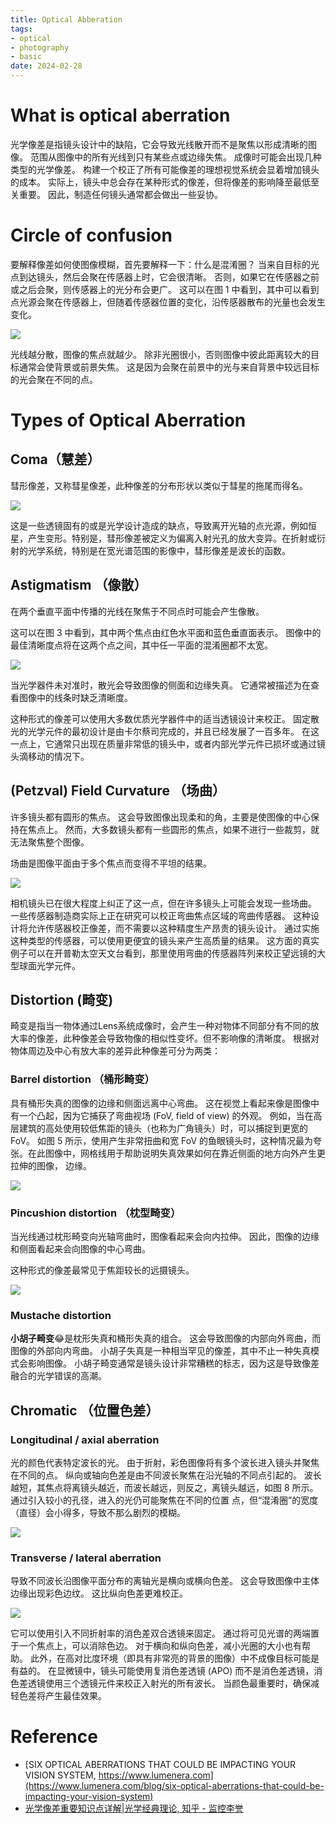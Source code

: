 ```yaml
---
title: Optical Abberation
tags:
- optical
- photography
- basic
date: 2024-02-28
---
```


# What is optical aberration

光学像差是指镜头设计中的缺陷，它会导致光线散开而不是聚焦以形成清晰的图像。 范围从图像中的所有光线到只有某些点或边缘失焦。 成像时可能会出现几种类型的光学像差。 构建一个校正了所有可能像差的理想视觉系统会显着增加镜头的成本。 实际上，镜头中总会存在某种形式的像差，但将像差的影响降至最低至关重要。 因此，制造任何镜头通常都会做出一些妥协。

# Circle of confusion

要解释像差如何使图像模糊，首先要解释一下：什么是混淆圈？ 当来自目标的光点到达镜头，然后会聚在传感器上时，它会很清晰。 否则，如果它在传感器之前或之后会聚，则传感器上的光分布会更广。 这可以在图 1 中看到，其中可以看到点光源会聚在传感器上，但随着传感器位置的变化，沿传感器散布的光量也会发生变化。

![](physics/optical/attachments/Fig_1_Circles_of_confusion.gif)

光线越分散，图像的焦点就越少。 除非光圈很小，否则图像中彼此距离较大的目标通常会使背景或前景失焦。 这是因为会聚在前景中的光与来自背景中较远目标的光会聚在不同的点。

# Types of Optical Aberration

## Coma（慧差）


彗形像差，又称彗星像差，此种像差的分布形状以类似于彗星的拖尾而得名。

![](physics/optical/attachments/Pasted%20image%2020230424110844.png)

这是一些透镜固有的或是光学设计造成的缺点，导致离开光轴的点光源，例如恒星，产生变形。特别是，彗形像差被定义为偏离入射光孔的放大变异。在折射或衍射的光学系统，特别是在宽光谱范围的影像中，彗形像差是波长的函数。

## Astigmatism （像散）

在两个垂直平面中传播的光线在聚焦于不同点时可能会产生像散。

这可以在图 3 中看到，其中两个焦点由红色水平面和蓝色垂直面表示。 图像中的最佳清晰度点将在这两个点之间，其中任一平面的混淆圈都不太宽。

![](physics/optical/attachments/Pasted%20image%2020230424111226.png)

当光学器件未对准时，散光会导致图像的侧面和边缘失真。 它通常被描述为在查看图像中的线条时缺乏清晰度。

这种形式的像差可以使用大多数优质光学器件中的适当透镜设计来校正。 固定散光的光学元件的最初设计是由卡尔蔡司完成的，并且已经发展了一百多年。 在这一点上，它通常只出现在质量非常低的镜头中，或者内部光学元件已损坏或通过镜头滴移动的情况下。

## (Petzval) Field Curvature （场曲）

许多镜头都有圆形的焦点。 这会导致图像出现柔和的角，主要是使图像的中心保持在焦点上。 然而，大多数镜头都有一些圆形的焦点，如果不进行一些裁剪，就无法聚焦整个图像。

场曲是图像平面由于多个焦点而变得不平坦的结果。

![](physics/optical/attachments/Pasted%20image%2020230424112159.png)

相机镜头已在很大程度上纠正了这一点，但在许多镜头上可能会发现一些场曲。 一些传感器制造商实际上正在研究可以校正弯曲焦点区域的弯曲传感器。 这种设计将允许传感器校正像差，而不需要以这种精度生产昂贵的镜头设计。 通过实施这种类型的传感器，可以使用更便宜的镜头来产生高质量的结果。 这方面的真实例子可以在开普勒太空天文台看到，那里使用弯曲的传感器阵列来校正望远镜的大型球面光学元件。

## Distortion (畸变)

畸变是指当一物体通过Lens系统成像时，会产生一种对物体不同部分有不同的放大率的像差，此种像差会导致物像的相似性变坏。但不影响像的清晰度。 根据对物体周边及中心有放大率的差异此种像差可分为两类： 

### Barrel distortion （桶形畸变）

具有桶形失真的图像的边缘和侧面远离中心弯曲。 这在视觉上看起来像是图像中有一个凸起，因为它捕获了弯曲视场 (FoV, field of view) 的外观。 例如，当在高层建筑的高处使用较低焦距的镜头（也称为广角镜头）时，可以捕捉到更宽的 FoV。 如图 5 所示，使用产生非常扭曲和宽 FoV 的鱼眼镜头时，这种情况最为夸张。在此图像中，网格线用于帮助说明失真效果如何在靠近侧面的地方向外产生更拉伸的图像， 边缘。

![](physics/optical/attachments/Pasted%20image%2020230424113453.png)


### Pincushion distortion （枕型畸变）

当光线通过枕形畸变向光轴弯曲时，图像看起来会向内拉伸。 因此，图像的边缘和侧面看起来会向图像的中心弯曲。

这种形式的像差最常见于焦距较长的远摄镜头。

![](physics/optical/attachments/Pasted%20image%2020230424113838.png)

### Mustache distortion

**小胡子畸变**😂是枕形失真和桶形失真的组合。 这会导致图像的内部向外弯曲，而图像的外部向内弯曲。 小胡子失真是一种相当罕见的像差，其中不止一种失真模式会影响图像。 小胡子畸变通常是镜头设计非常糟糕的标志，因为这是导致像差融合的光学错误的高潮。


## Chromatic （位置色差）

### Longitudinal / axial aberration

光的颜色代表特定波长的光。 由于折射，彩色图像将有多个波长进入镜头并聚焦在不同的点。 纵向或轴向色差是由不同波长聚焦在沿光轴的不同点引起的。 波长越短，其焦点将离镜头越近，而波长越远，则反之，离镜头越远，如图 8 所示。通过引入较小的孔径，进入的光仍可能聚焦在不同的位置 点，但“混淆圈”的宽度（直径）会小得多，导致不那么剧烈的模糊。

![](physics/optical/attachments/Fig_8_Chromatic_abberation_animation.gif)

### Transverse / lateral aberration

导致不同波长沿图像平面分布的离轴光是横向或横向色差。 这会导致图像中主体边缘出现彩色边纹。 这比纵向色差更难校正。

![](physics/optical/attachments/Fig_9_Chromatic_aberration_lateral.gif)

它可以使用引入不同折射率的消色差双合透镜来固定。 通过将可见光谱的两端置于一个焦点上，可以消除色边。 对于横向和纵向色差，减小光圈的大小也有帮助。 此外，在高对比度环境（即具有非常亮的背景的图像）中不成像目标可能是有益的。 在显微镜中，镜头可能使用复消色差透镜 (APO) 而不是消色差透镜，消色差透镜使用三个透镜元件来校正入射光的所有波长。 当颜色最重要时，确保减轻色差将产生最佳效果。

# Reference

* [SIX OPTICAL ABERRATIONS THAT COULD BE IMPACTING YOUR VISION SYSTEM, https://www.lumenera.com](https://www.lumenera.com/blog/six-optical-aberrations-that-could-be-impacting-your-vision-system)
* [光学像差重要知识点详解|光学经典理论, 知乎 - 监控李誉](https://zhuanlan.zhihu.com/p/40149006)